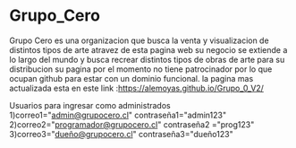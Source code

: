 # Grupo_Cero
Grupo Cero es una organizacion que busca la venta y visualizacion de distintos tipos de arte atravez de esta pagina web
su negocio se extiende a lo largo del mundo y busca recrear distintos tipos de obras de arte para su distribucion
su pagina por el momento no tiene patrocinador por lo que ocupan github para estar con un dominio funcional.
la pagina mas actualizada esta en este link :https://alemoyas.github.io/Grupo_0_V2/

Usuarios para ingresar como administrados
1)correo1="admin@grupocero.cl"
 contraseña1="admin123"
2)correo2="programador@grupocero.cl"
  contraseña2 ="prog123"
3)correo3="dueño@grupocero.cl"
  contraseña3="dueño123"
